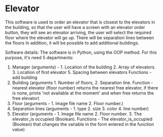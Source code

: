 # Elevator
This software is used to order an elevator that is closest to the elevators in the building, so that the user will have a screen with an elevator order button, they will see an elevator arriving, the user will select the required floor where the elevator will go up. There will be separation lines between the floors
In addition, it will be possible to add additional buildings.

Software details:
The software is in Python, using the OOP method.
For this purpose, it's need 5 departments:
1. Manager (arguments) - 1. Location of the building 2. Array of elevators. 3. Location of first elevator 5. Spacing between elevators Functions - add building
1. Building (arguments 1. Number of floors, 2. Separation line.
 Function - nearest elevator (floor number) returns the nearest free elevator, if there is none, prints 'not available at the moment' and when free returns the free elevator)
2. Floor (arguments - 1. Image file name 2. Floor number.)
3. Separation lines (arguments - 1. type 2. size 3. color 4. line number)
4. Elevator (arguments - 1. Image file name 2. Floor number. 3. The elevator_is occupied (Boolean). Functions - The elevator_is_occupied (Boolean) that changes the variable in the form entered in the function value)